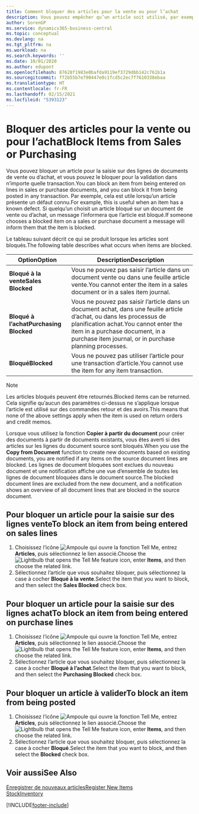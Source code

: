 ```yaml
---
title: Comment bloquer des articles pour la vente ou pour l’achat
description: Vous pouvez empêcher qu’un article soit utilisé, par exemple, dans des documents de vente ou d’achat.
author: SorenGP
ms.service: dynamics365-business-central
ms.topic: conceptual
ms.devlang: na
ms.tgt_pltfrm: na
ms.workload: na
ms.search.keywords: ''
ms.date: 10/01/2020
ms.author: edupont
ms.openlocfilehash: 87628f1983e0bafda9119ef3729dbb142c761b1a
ms.sourcegitcommit: ff2b55b7e790447e0c1fcd5c2ec7f7610338ebaa
ms.translationtype: HT
ms.contentlocale: fr-FR
ms.lasthandoff: 02/15/2021
ms.locfileid: "5393123"
---
```

# <a name="block-items-from-sales-or-purchasing"></a><span data-ttu-id="b3d29-103">Bloquer des articles pour la vente ou pour l’achat</span><span class="sxs-lookup"><span data-stu-id="b3d29-103">Block Items from Sales or Purchasing</span></span>
<span data-ttu-id="b3d29-104">Vous pouvez bloquer un article pour la saisie sur des lignes de documents de vente ou d’achat, et vous pouvez le bloquer pour la validation dans n’importe quelle transaction.</span><span class="sxs-lookup"><span data-stu-id="b3d29-104">You can block an item from being entered on lines in sales or purchase documents, and you can block it from being posted in any transaction.</span></span> <span data-ttu-id="b3d29-105">Par exemple, cela est utile lorsqu’un article présente un défaut connu.</span><span class="sxs-lookup"><span data-stu-id="b3d29-105">For example, this is useful when an item has a known defect.</span></span> <span data-ttu-id="b3d29-106">Si quelqu’un choisit un article bloqué sur un document de vente ou d’achat, un message l’informera que l’article est bloqué.</span><span class="sxs-lookup"><span data-stu-id="b3d29-106">If someone chooses a blocked item on a sales or purchase document a message will inform them that the item is blocked.</span></span>

<span data-ttu-id="b3d29-107">Le tableau suivant décrit ce qui se produit lorsque les articles sont bloqués.</span><span class="sxs-lookup"><span data-stu-id="b3d29-107">The following table describes what occurs when items are blocked.</span></span>  

|<span data-ttu-id="b3d29-108">Option</span><span class="sxs-lookup"><span data-stu-id="b3d29-108">Option</span></span>|<span data-ttu-id="b3d29-109">Description</span><span class="sxs-lookup"><span data-stu-id="b3d29-109">Description</span></span>|  
|--------------------|------------|  
|<span data-ttu-id="b3d29-110">**Bloqué à la vente**</span><span class="sxs-lookup"><span data-stu-id="b3d29-110">**Sales Blocked**</span></span>|<span data-ttu-id="b3d29-111">Vous ne pouvez pas saisir l’article dans un document vente ou dans une feuille article vente.</span><span class="sxs-lookup"><span data-stu-id="b3d29-111">You cannot enter the item in a sales document or in a sales item journal.</span></span>|  
|<span data-ttu-id="b3d29-112">**Bloqué à l’achat**</span><span class="sxs-lookup"><span data-stu-id="b3d29-112">**Purchasing Blocked**</span></span>|<span data-ttu-id="b3d29-113">Vous ne pouvez pas saisir l’article dans un document achat, dans une feuille article d’achat, ou dans les processus de planification achat.</span><span class="sxs-lookup"><span data-stu-id="b3d29-113">You cannot enter the item in a purchase document, in a purchase item journal, or in purchase planning processes.</span></span>|  
|<span data-ttu-id="b3d29-114">**Bloqué**</span><span class="sxs-lookup"><span data-stu-id="b3d29-114">**Blocked**</span></span>|<span data-ttu-id="b3d29-115">Vous ne pouvez pas utiliser l’article pour une transaction d’article.</span><span class="sxs-lookup"><span data-stu-id="b3d29-115">You cannot use the item for any item transaction.</span></span>|  

> [!NOTE]
> <span data-ttu-id="b3d29-116">Les articles bloqués peuvent être retournés.</span><span class="sxs-lookup"><span data-stu-id="b3d29-116">Blocked items can be returned.</span></span> <span data-ttu-id="b3d29-117">Cela signifie qu’aucun des paramètres ci-dessus ne s’applique lorsque l’article est utilisé sur des commandes retour et des avoirs.</span><span class="sxs-lookup"><span data-stu-id="b3d29-117">This means that none of the above settings apply when the item is used on return orders and credit memos.</span></span>

<span data-ttu-id="b3d29-118">Lorsque vous utilisez la fonction **Copier à partir du document** pour créer des documents à partir de documents existants, vous êtes averti si des articles sur les lignes du document source sont bloqués.</span><span class="sxs-lookup"><span data-stu-id="b3d29-118">When you use the **Copy from Document** function to create new documents based on existing documents, you are notified if any items on the source document lines are blocked.</span></span> <span data-ttu-id="b3d29-119">Les lignes de document bloquées sont exclues du nouveau document et une notification affiche une vue d’ensemble de toutes les lignes de document bloquées dans le document source.</span><span class="sxs-lookup"><span data-stu-id="b3d29-119">The blocked document lines are excluded from the new document, and a notification shows an overview of all document lines that are blocked in the source document.</span></span>

## <a name="to-block-an-item-from-being-entered-on-sales-lines"></a><span data-ttu-id="b3d29-120">Pour bloquer un article pour la saisie sur des lignes vente</span><span class="sxs-lookup"><span data-stu-id="b3d29-120">To block an item from being entered on sales lines</span></span>  
1.  <span data-ttu-id="b3d29-121">Choisissez l’icône ![Ampoule qui ouvre la fonction Tell Me](media/ui-search/search_small.png "Dites-moi ce que vous voulez faire"), entrez **Articles**, puis sélectionnez le lien associé.</span><span class="sxs-lookup"><span data-stu-id="b3d29-121">Choose the ![Lightbulb that opens the Tell Me feature](media/ui-search/search_small.png "Tell me what you want to do") icon, enter **Items**, and then choose the related link.</span></span>  
2.  <span data-ttu-id="b3d29-122">Sélectionnez l’article que vous souhaitez bloquer, puis sélectionnez la case à cocher **Bloqué à la vente**.</span><span class="sxs-lookup"><span data-stu-id="b3d29-122">Select the item that you want to block, and then select the **Sales Blocked** check box.</span></span>  

## <a name="to-block-an-item-from-being-entered-on-purchase-lines"></a><span data-ttu-id="b3d29-123">Pour bloquer un article pour la saisie sur des lignes achat</span><span class="sxs-lookup"><span data-stu-id="b3d29-123">To block an item from being entered on purchase lines</span></span>  
1.  <span data-ttu-id="b3d29-124">Choisissez l’icône ![Ampoule qui ouvre la fonction Tell Me](media/ui-search/search_small.png "Dites-moi ce que vous voulez faire"), entrez **Articles**, puis sélectionnez le lien associé.</span><span class="sxs-lookup"><span data-stu-id="b3d29-124">Choose the ![Lightbulb that opens the Tell Me feature](media/ui-search/search_small.png "Tell me what you want to do") icon, enter **Items**, and then choose the related link.</span></span>  
2.  <span data-ttu-id="b3d29-125">Sélectionnez l’article que vous souhaitez bloquer, puis sélectionnez la case à cocher **Bloqué à l’achat**.</span><span class="sxs-lookup"><span data-stu-id="b3d29-125">Select the item that you want to block, and then select the **Purchasing Blocked** check box.</span></span>  

## <a name="to-block-an-item-from-being-posted"></a><span data-ttu-id="b3d29-126">Pour bloquer un article à valider</span><span class="sxs-lookup"><span data-stu-id="b3d29-126">To block an item from being posted</span></span>
1. <span data-ttu-id="b3d29-127">Choisissez l’icône ![Ampoule qui ouvre la fonction Tell Me](media/ui-search/search_small.png "Dites-moi ce que vous voulez faire"), entrez **Articles**, puis sélectionnez le lien associé.</span><span class="sxs-lookup"><span data-stu-id="b3d29-127">Choose the ![Lightbulb that opens the Tell Me feature](media/ui-search/search_small.png "Tell me what you want to do") icon, enter **Items**, and then choose the related link.</span></span>
2. <span data-ttu-id="b3d29-128">Sélectionnez l’article que vous souhaitez bloquer, puis sélectionnez la case à cocher **Bloqué**.</span><span class="sxs-lookup"><span data-stu-id="b3d29-128">Select the item that you want to block, and then select the **Blocked** check box.</span></span>

## <a name="see-also"></a><span data-ttu-id="b3d29-129">Voir aussi</span><span class="sxs-lookup"><span data-stu-id="b3d29-129">See Also</span></span>  
[<span data-ttu-id="b3d29-130">Enregistrer de nouveaux articles</span><span class="sxs-lookup"><span data-stu-id="b3d29-130">Register New Items</span></span>](inventory-how-register-new-items.md)  
[<span data-ttu-id="b3d29-131">Stock</span><span class="sxs-lookup"><span data-stu-id="b3d29-131">Inventory</span></span>](inventory-manage-inventory.md)  


[!INCLUDE[footer-include](includes/footer-banner.md)]